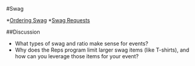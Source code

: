 #Swag


*[Ordering Swag](https://wiki.mozilla.org/ReMo/SOPs/Ordering_Swag#Step_3:_order_swag)
*[Swag Requests](https://wiki.mozilla.org/ReMo/SOPs/Swag_Requests)



##Discussion

* What types of swag and ratio make sense for events?
* Why does the Reps program limit larger swag items (like T-shirts), and how can you leverage those items for your event?
